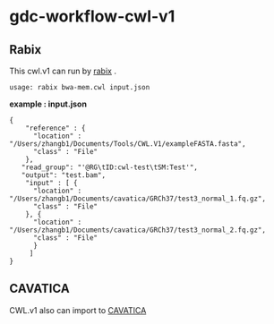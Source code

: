 # gdc-workflow-cwl-v1

## Rabix

This cwl.v1 can run by [rabix](http://rabix.io) .

```
usage: rabix bwa-mem.cwl input.json

```

**example : input.json**

```
{
    "reference" : {
      "location" : "/Users/zhangb1/Documents/Tools/CWL.V1/exampleFASTA.fasta",
      "class" : "File"
    },
   "read_group": "'@RG\tID:cwl-test\tSM:Test'",
   "output": "test.bam",
    "input" : [ {
      "location" : "/Users/zhangb1/Documents/cavatica/GRCh37/test3_normal_1.fq.gz",
      "class" : "File"
    }, {
      "location" : "/Users/zhangb1/Documents/cavatica/GRCh37/test3_normal_2.fq.gz",
      "class" : "File"
      }
     ]
}

```

## CAVATICA

CWL.v1 also can import to [CAVATICA](http://cavatica.sbgenomics.com)

